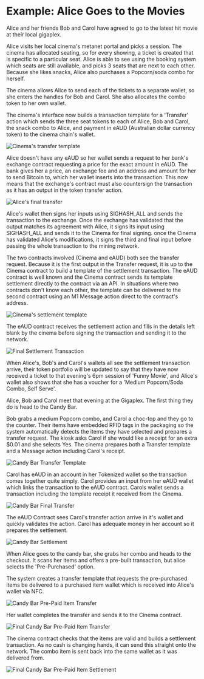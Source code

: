 # Example: Alice Goes to the Movies

Alice and her friends Bob and Carol have agreed to go to the latest hit movie at their local gigaplex.

Alice visits her local cinema's metanet portal and picks a session. The cinema has allocated seating, so for every showing, a ticket is created that is specific to a particular seat. Alice is able to see using the booking system which seats are still available, and picks 3 seats that are next to each other.
Because she likes snacks, Alice also purchases a Popcorn/soda combo for herself.

The cinema allows Alice to send each of the tickets to a separate wallet, so she enters the handles for Bob and Carol. She also allocates the combo token to her own wallet.

The cinema's interface now builds a transaction template for a 'Transfer' action which sends the three seat tokens to each of Alice, Bob and Carol, the snack combo to Alice, and payment in eAUD (Australian dollar currency token) to the cinema chain's wallet.

<img src="https://raw.githubusercontent.com/tokenized/docs/master/images/cinema-transfer-template.svg?sanitize=true" alt="Cinema's transfer template" align="middle">

Alice doesn't have any eAUD so her wallet sends a request to her bank's exchange contract requesting a price for the exact amount in eAUD. The bank gives her a price, an exchange fee and an address and amount for her to send Bitcoin to, which her wallet inserts into the transaction. This now means that the exchange's contract must also countersign the transaction as it has an output in the token transfer action.

<img src="https://raw.githubusercontent.com/tokenized/docs/master/images/cinema-transfer-final.svg?sanitize=true" alt="Alice's final transfer" align="middle">

Alice's wallet then signs her inputs using SIGHASH_ALL and sends the transaction to the exchange. Once the exchange has validated that the output matches its agreement with Alice, it signs its input using SIGHASH_ALL and sends it to the Cinema for final signing. once the Cinema has validated Alice's modifications, it signs the third and final input before passing the whole transaction to the mining network.

The two contracts involved (Cinema and eAUD) both see the transfer request. Because it is the first output in the Transfer request, it is up to the Cinema contract to build a template of the settlement transaction. The eAUD contract is well known and the Cinema contract sends its template settlement directly to the contract via an API. In situations where two contracts don't know each other, the template can be delivered to the second contract using an M1 Message action direct to the contract's address.

<img src="https://raw.githubusercontent.com/tokenized/docs/master/images/cinema-settlement-template.svg?sanitize=true" alt="Cinema's settlement template" align="middle">

The eAUD contract receives the settlement action and fills in the details left blank by the cinema before signing the transaction and sending it to the network.

<img src="https://raw.githubusercontent.com/tokenized/docs/master/images/cinema-final-settlement.svg?sanitize=true" alt="Final Settlement Transaction" align="middle">

When Alice's, Bob's and Carol's wallets all see the settlement transaction arrive, their token portfolio will be updated to say that they have now received a ticket to that evening's 6pm session of 'Funny Movie', and Alice's wallet also shows that she has a voucher for a 'Medium Popcorn/Soda Combo, Self Serve'.

Alice, Bob and Carol meet that evening at the Gigaplex. The first thing they do is head to the Candy Bar.

Bob grabs a medium Popcorn combo, and Carol a choc-top and they go to the counter. Their items have embedded RFID tags in the packaging so the system automatically detects the items they have selected and prepares a transfer request. The kiosk asks Carol if she would like a receipt for an extra $0.01 and she selects Yes.
The cinema prepares both a Transfer template and a Message action including Carol's receipt. 

<img src="https://raw.githubusercontent.com/tokenized/docs/master/images/candy-bar-transfer-template.svg?sanitize=true" alt="Candy Bar Transfer Template" align="middle">

Carol has eAUD in an account in her Tokenized wallet so the transaction comes together quite simply. Carol provides an input from her eAUD wallet which links the transaction to the eAUD contract. Carols wallet sends a transaction including the template receipt it received from the Cinema. 

<img src="https://raw.githubusercontent.com/tokenized/docs/master/images/candy-bar-transfer-final.svg?sanitize=true" alt="Candy Bar Final Transfer" align="middle">

The eAUD Contract sees Carol's transfer action arrive in it's wallet and quickly validates the action. Carol has adequate money in her account so it prepares the settlement.

<img src="https://raw.githubusercontent.com/tokenized/docs/master/images/candy-bar-settlement.svg?sanitize=true" alt="Candy Bar Settlement" align="middle">

When Alice goes to the candy bar, she grabs her combo and heads to the checkout. It scans her items and offers a pre-built transaction, but alice selects the 'Pre-Purchased' option.

The system creates a transfer template that requests the pre-purchased items be delivered to a purchased item wallet which is received into Alice's wallet via NFC.

<img src="https://raw.githubusercontent.com/tokenized/docs/master/images/candy-bar-pre-paid-transfer-template.svg?sanitize=true" alt="Candy Bar Pre-Paid Item Transfer" align="middle">

Her wallet completes the transfer and sends it to the Cinema contract.

<img src="https://raw.githubusercontent.com/tokenized/docs/master/images/candy-bar-pre-paid-transfer-final.svg?sanitize=true" alt="Final Candy Bar Pre-Paid Item Transfer" align="middle">

The cinema contract checks that the items are valid and builds a settlement transaction. As no cash is changing hands, it can send this straight onto the network. The combo item is sent back into the same wallet as it was delivered from.

<img src="https://raw.githubusercontent.com/tokenized/docs/master/images/candy-bar-pre-paid-settlement.svg?sanitize=true" alt="Final Candy Bar Pre-Paid Item Settlement" align="middle">

